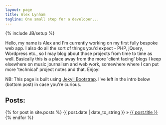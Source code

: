 ```yaml
---
layout: page
title: Alex Lynham
tagline: One small step for a developer...
---
```

{% include JB/setup %}

Hello, my name is Alex and I'm currently working on my first fully bespoke web app. I also do all the sort of things you'd expect - PHP, jQuery, Wordpress etc., so I may blog about those projects from time to time as well. Basically this is a place away from the more 'client facing' blogs I keep elsewhere on music journalism and web work, somewhere where I can put more 'technical' project notes and that. Enjoy!

NB: This page is built using <a href="http://jekyllbootstrap.com/">Jekyll Bootstrap</a>. I've left in the intro below (bottom post) in case you're curious.

## Posts:



{% for post in site.posts %}
{{ post.date | date_to_string }} &raquo; <a href="{{ post.url }}">{{ post.title }}</a>
  {% endfor %}
</ul>






